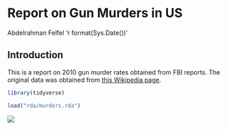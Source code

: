 Report on Gun Murders in US
================
Abdelrahman Felfel
‘r format(Sys.Date())’

## Introduction

This is a report on 2010 gun murder rates obtained from FBI reports. The
original data was obtained from [this Wikipedia
page](https://en.wikipedia.org/wiki/Murder_in_the_United_States_by_state).

``` r
library(tidyverse)
```

``` r
load("rda/murders.rda")
```

![](report_files/figure-gfm/murder-rate-by-state-1.png)<!-- -->
